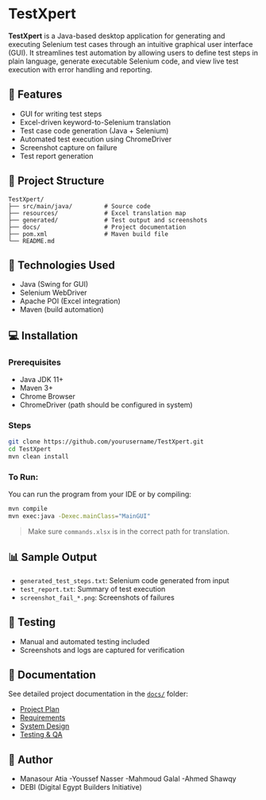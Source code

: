 # TestXpert

**TestXpert** is a Java-based desktop application for generating and executing Selenium test cases through an intuitive graphical user interface (GUI). It streamlines test automation by allowing users to define test steps in plain language, generate executable Selenium code, and view live test execution with error handling and reporting.

## 🚀 Features

- GUI for writing test steps
- Excel-driven keyword-to-Selenium translation
- Test case code generation (Java + Selenium)
- Automated test execution using ChromeDriver
- Screenshot capture on failure
- Test report generation

## 📂 Project Structure

```
TestXpert/
├── src/main/java/         # Source code
├── resources/             # Excel translation map
├── generated/             # Test output and screenshots
├── docs/                  # Project documentation
├── pom.xml                # Maven build file
└── README.md
```

## 🧱 Technologies Used

- Java (Swing for GUI)
- Selenium WebDriver
- Apache POI (Excel integration)
- Maven (build automation)

## 💻 Installation

### Prerequisites

- Java JDK 11+
- Maven 3+
- Chrome Browser
- ChromeDriver (path should be configured in system)

### Steps

```bash
git clone https://github.com/yourusername/TestXpert.git
cd TestXpert
mvn clean install
```

### To Run:

You can run the program from your IDE or by compiling:

```bash
mvn compile
mvn exec:java -Dexec.mainClass="MainGUI"
```

> Make sure `commands.xlsx` is in the correct path for translation.

## 📊 Sample Output

- `generated_test_steps.txt`: Selenium code generated from input
- `test_report.txt`: Summary of test execution
- `screenshot_fail_*.png`: Screenshots of failures

## 🧪 Testing

- Manual and automated testing included
- Screenshots and logs are captured for verification

## 📁 Documentation

See detailed project documentation in the [`docs/`](Docs) folder:
- [Project Plan](Docs/PROJECT_PLAN.md)
- [Requirements](Docs/REQUIREMENTS.md)
- [System Design](Docs/SYSTEM_DESIGN.md)
- [Testing & QA](Docs/TESTING.md)
## 👤 Author

- Manasour Atia
-Youssef Nasser
-Mahmoud Galal
-Ahmed Shawqy
- DEBI (Digital Egypt Builders Initiative)

